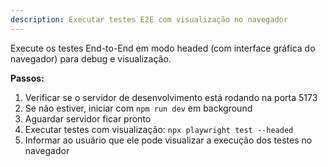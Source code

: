 ```yaml
---
description: Executar testes E2E com visualização no navegador
---
```


Execute os testes End-to-End em modo headed (com interface gráfica do navegador) para debug e visualização.

**Passos:**
1. Verificar se o servidor de desenvolvimento está rodando na porta 5173
2. Se não estiver, iniciar com `npm run dev` em background
3. Aguardar servidor ficar pronto
4. Executar testes com visualização: `npx playwright test --headed`
5. Informar ao usuário que ele pode visualizar a execução dos testes no navegador
